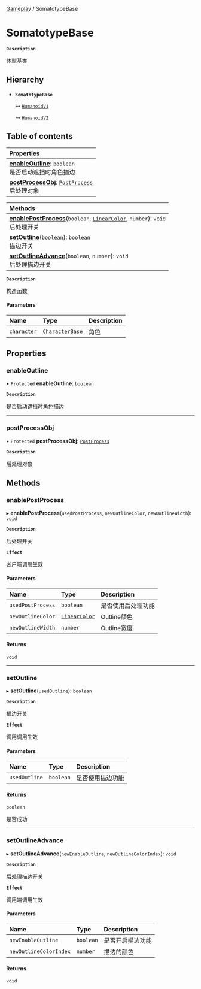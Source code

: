 [Gameplay](../modules/Gameplay.Gameplay.md) / SomatotypeBase

# SomatotypeBase <Badge type="tip" text="Class" />

**`Description`**

体型基类

## Hierarchy

- **`SomatotypeBase`**

  ↳ [`HumanoidV1`](Gameplay.Gameplay.HumanoidV1.md)

  ↳ [`HumanoidV2`](Gameplay.Gameplay.HumanoidV2.md)

## Table of contents

| Properties |
| :-----|
| **[enableOutline](Gameplay.Gameplay.SomatotypeBase.md#enableoutline)**: `boolean` <br> 是否启动遮挡时角色描边|
| **[postProcessObj](Gameplay.Gameplay.SomatotypeBase.md#postprocessobj)**: [`PostProcess`](Gameplay.Gameplay.PostProcess.md) <br> 后处理对象|

| Methods |
| :-----|
| **[enablePostProcess](Gameplay.Gameplay.SomatotypeBase.md#enablepostprocess)**(`boolean`, [`LinearColor`](Type.Type.LinearColor.md), `number`): `void` <br> 后处理开关|
| **[setOutline](Gameplay.Gameplay.SomatotypeBase.md#setoutline)**(`boolean`): `boolean` <br> 描边开关|
| **[setOutlineAdvance](Gameplay.Gameplay.SomatotypeBase.md#setoutlineadvance)**(`boolean`, `number`): `void` <br> 后处理描边开关|

**`Description`**

构造函数

#### Parameters

| Name | Type | Description |
| :------ | :------ | :------ |
| `character` | [`CharacterBase`](Gameplay.Gameplay.CharacterBase.md) | 角色 |

## Properties

### enableOutline

• `Protected` **enableOutline**: `boolean`

**`Description`**

是否启动遮挡时角色描边

___

### postProcessObj

• `Protected` **postProcessObj**: [`PostProcess`](Gameplay.Gameplay.PostProcess.md)

**`Description`**

后处理对象

## Methods

### enablePostProcess

▸ **enablePostProcess**(`usedPostProcess`, `newOutlineColor`, `newOutlineWidth`): `void`

**`Description`**

后处理开关

**`Effect`**

客户端调用生效

#### Parameters

| Name | Type | Description |
| :------ | :------ | :------ |
| `usedPostProcess` | `boolean` | 是否使用后处理功能 |
| `newOutlineColor` | [`LinearColor`](Type.Type.LinearColor.md) | Outline颜色 |
| `newOutlineWidth` | `number` | Outline宽度 |

#### Returns

`void`

___

### setOutline

▸ **setOutline**(`usedOutline`): `boolean`

**`Description`**

描边开关

**`Effect`**

调用调用生效

#### Parameters

| Name | Type | Description |
| :------ | :------ | :------ |
| `usedOutline` | `boolean` | 是否使用描边功能 |

#### Returns

`boolean`

是否成功

___

### setOutlineAdvance

▸ **setOutlineAdvance**(`newEnableOutline`, `newOutlineColorIndex`): `void`

**`Description`**

后处理描边开关

**`Effect`**

调用端调用生效

#### Parameters

| Name | Type | Description |
| :------ | :------ | :------ |
| `newEnableOutline` | `boolean` | 是否开启描边功能 |
| `newOutlineColorIndex` | `number` | 描边的颜色 |

#### Returns

`void`
